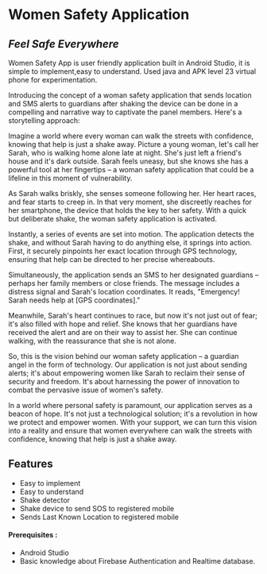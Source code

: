 # Women Safety Application
## _Feel Safe Everywhere_


Women Safety App is user friendly application built in Android Studio,
it is simple to implement,easy to understand. Used java and APK level 23 virtual phone for experimentation.

Introducing the concept of a woman safety application that sends location and SMS alerts to guardians after shaking the device can be done in a compelling and narrative way to captivate the panel members. Here's a storytelling approach:

Imagine a world where every woman can walk the streets with confidence, knowing that help is just a shake away. Picture a young woman, let's call her Sarah, who is walking home alone late at night. She's just left a friend's house and it's dark outside. Sarah feels uneasy, but she knows she has a powerful tool at her fingertips – a woman safety application that could be a lifeline in this moment of vulnerability.

As Sarah walks briskly, she senses someone following her. Her heart races, and fear starts to creep in. In that very moment, she discreetly reaches for her smartphone, the device that holds the key to her safety. With a quick but deliberate shake, the woman safety application is activated.

Instantly, a series of events are set into motion. The application detects the shake, and without Sarah having to do anything else, it springs into action. First, it securely pinpoints her exact location through GPS technology, ensuring that help can be directed to her precise whereabouts.

Simultaneously, the application sends an SMS to her designated guardians – perhaps her family members or close friends. The message includes a distress signal and Sarah's location coordinates. It reads, "Emergency! Sarah needs help at [GPS coordinates]."

Meanwhile, Sarah's heart continues to race, but now it's not just out of fear; it's also filled with hope and relief. She knows that her guardians have received the alert and are on their way to assist her. She can continue walking, with the reassurance that she is not alone.

So, this is the vision behind our woman safety application – a guardian angel in the form of technology. Our application is not just about sending alerts; it's about empowering women like Sarah to reclaim their sense of security and freedom. It's about harnessing the power of innovation to combat the pervasive issue of women's safety.

In a world where personal safety is paramount, our application serves as a beacon of hope. It's not just a technological solution; it's a revolution in how we protect and empower women. With your support, we can turn this vision into a reality and ensure that women everywhere can walk the streets with confidence, knowing that help is just a shake away.




## Features

- Easy to implement
- Easy to understand
- Shake detector
- Shake device to send SOS to registered mobile
- Sends Last Known Location to registered mobile

#### Prerequisites :
- Android Studio
- Basic knowledge about Firebase Authentication and Realtime database.





   
